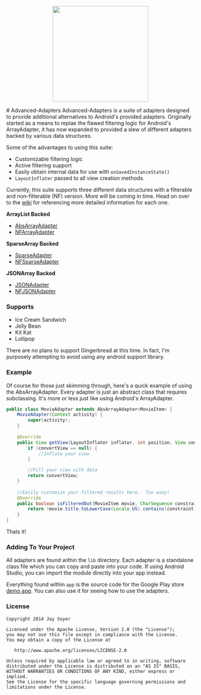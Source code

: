 <p align="center"><img src="https://raw.githubusercontent.com/JaySoyer/Advanced-Adapters/master/app/src/main/logo.png" width="256px" height="256px"/></p>
# Advanced-Adapters
Advanced-Adapters is a suite of adapters designed to provide additional alternatives to Android's provided adapters. Originally started as a means to replae the flawed filtering logic for Android's ArrayAdapter, it has now expanded to provided a slew of different adapters backed by various data structures.

Some of the advantages to using this suite:
- Customizable filtering logic
- Active filtering support
- Easily obtain internal data for use with `onSavedInstanceState()`
- `LayoutInflater` passed to all view creation methods.

Currently, this suite supports three different data structures with a filterable and non-filterable (NF) version.  More will be coming in time. Head on over to the [wiki](https://github.com/JaySoyer/Advanced-Adapters/wiki/) for referencing more detailed information for each one.

**ArrayList Backed**
- [AbsArrayAdapter]()
- [NFArrayAdapter]()

**SparseArray Backed**
- [SparseAdapter]()
- [NFSparseAdapter]()

**JSONArray Backed**
- [JSONAdapter]()
- [NFJSONAdapter]()

### Supports
- Ice Cream Sandwich
- Jelly Bean
- Kit Kat
- Lollipop

There are no plans to support Gingerbread at this time.  In fact, I'm purposely attempting to avoid using any android support library. 

### Example
Of course for those just skimming through, here's a quick example of using the AbsArrayAdapter.  Every adapter is just an abstract class that requires subclassing. It's more or less just like using Android's ArrayAdapter.

```java
public class MovieAdapter extends AbsArrayAdapter<MovieItem> {
	MovieAdapter(Context activity) {
		super(activity);
	}
	
	@Override
	public View getView(LayoutInflater inflater, int position, View convertView, ViewGroup parent) {
		if (convertView == null) {
			//Inflate your view
		}

		//Fill your view with data
		return convertView;
	}
	
	//Easily customize your filtered results here.  Too easy!
	@Override
	public boolean isFilteredOut(MovieItem movie, CharSequence constraint) {
		return !movie.title.toLowerCase(Locale.US).contains(constraint.toString().toLowerCase(Locale.US));
	}
}
```
Thats it!

### Adding To Your Project
All adapters are found within the `lib` directory.  Each adapter is a standalone class file which you can copy and paste into your code.  If using Android Studio, you can import the module directly into your app instead.

Everything found within `app` is the source code for the Google Play store [demo app](https://play.google.com/store/apps/details?id=com.sawyer.advadapters.app&hl=en "Advanced-Adapters Demo App"). You can also use it for seeing how to use the adapters.
	
	
### License

    Copyright 2014 Jay Soyer

    Licensed under the Apache License, Version 2.0 (the "License");
    you may not use this file except in compliance with the License.
    You may obtain a copy of the License at

       http://www.apache.org/licenses/LICENSE-2.0

    Unless required by applicable law or agreed to in writing, software
    distributed under the License is distributed on an "AS IS" BASIS,
    WITHOUT WARRANTIES OR CONDITIONS OF ANY KIND, either express or implied.
    See the License for the specific language governing permissions and
    limitations under the License.

